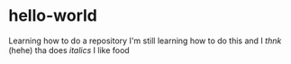 # hello-world
Learning how to do a repository
I'm still learning how to do this and I _thnk_ (hehe) tha does _italics_
I like food

